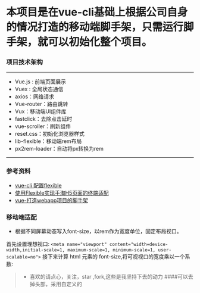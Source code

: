 # 本项目是在vue-cli基础上根据公司自身的情况打造的移动端脚手架，只需运行脚手架，就可以初始化整个项目。

### 项目技术架构
***
*   Vue.js : 前端页面展示
*   Vuex : 全局状态通信
*   axios：网络请求
*   Vue-router：路由跳转
*   Vux：移动端UI组件库
*   fastclick：去除点击延时
*   vue-scroller：刷新组件
*   reset.css：初始化浏览器样式
*   lib-flexible：移动端rem布局
*   px2rem-loader：自动将px转换为rem
***
### 参考资料

*   [vue-cli 配置flexible](https://segmentfault.com/a/1190000011883121#articleHeader2)
*   [使用Flexible实现手淘H5页面的终端适配](https://www.w3cplus.com/mobile/lib-flexible-for-html5-layout.html)
*   [vue-打造webapp项目的脚手架](https://www.jianshu.com/p/00b2bd13b075)

### 移动端适配

*    根据不同屏幕动态写入font-size，以rem作为宽度单位，固定布局视口。

首先设置理想视口:
`<meta name="viewport" content="width=device-width,initial-scale=1, maximum-scale=1, minimum-scale=1, user-scalable=no">`
接下来计算 html 元素的 font-size,将可视视口的宽度乘以一个系数:

>  * 喜欢的请点心，关注，star ,fork,这些是我坚持下去的动力
####可以去掉头部，采用自定义的